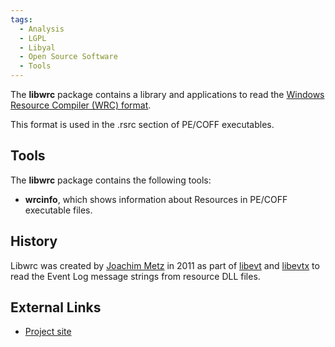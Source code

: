 ```yaml
---
tags:
  - Analysis
  - LGPL
  - Libyal
  - Open Source Software
  - Tools
---
```

The **libwrc** package contains a library and applications to read the
[Windows Resource Compiler (WRC) format](https://github.com/libyal/libexe/blob/main/documentation/Executable%20(EXE)%20file%20format.asciidoc).

This format is used in the .rsrc section of PE/COFF executables.

## Tools

The **libwrc** package contains the following tools:

* **wrcinfo**, which shows information about Resources in PE/COFF
  executable files.

## History

Libwrc was created by [Joachim Metz](joachim_metz.md) in 2011 as
part of [libevt](libevt.md) and [libevtx](libevtx.md) to
read the Event Log message strings from resource DLL files.

## External Links

* [Project site](https://github.com/libyal/libwrc/)
